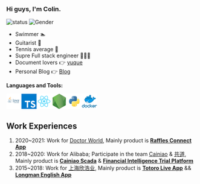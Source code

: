 ### Hi guys, I'm Colin.

![status](https://img.shields.io/badge/status-up-brightgreen) ![Gender](https://img.shields.io/badge/gender-%F0%9F%A4%B5-lightgrey) 

- Swimmer 🏊 
- Guitarist 🎸
- Tennis average 🎾
- Supre Full stack engineer 👨🏻‍💻
- Document lovers 👉 [yuque](https://www.yuque.com/liuji-wiez7/cvpfxp/mzklnz)
- Personal Blog 👉 [Blog](https://www.liujiji.com)

**Languages and Tools:**  

<img height="40" src="./img/java.png"><img height="40" src="./img/typescript.png"><img height="40" src="./img/react.png"><img height="40" src="./img/nodejs.png"><img height="40" src="./img/python.png"><img height="40" src="./img/docker.png">

## Work Experiences

1. 2020~2021: Work for [Doctor World](https://doctorworld.co/), Mainly product is [**Raffles Connect App**](https://www.rafflesmedicalgroup.com/raffles-connect/)
2. 2018~2020: Work for Alibaba;  Participate in the team [Cainiao](https://www.cainiao.com/) & [共道](https://www.gongdao.com/), Mainly product is [**Cainiao Scada**](https://cnlogin.cainiao.com/) & [**Financial Intelligence Trial Platform**](http://cases.gzinternetcourt.gov.cn/home)
3. 2015~2018: Work for [上海欣浩业](https://baike.baidu.com/item/%E4%B8%8A%E6%B5%B7%E6%AC%A3%E6%B5%A9%E4%B8%9A%E7%BD%91%E7%BB%9C%E7%A7%91%E6%8A%80%E6%9C%89%E9%99%90%E5%85%AC%E5%8F%B8/51885409?fr=aladdin), Mainly product is [**Totoro Live App**](http://www.5577.com/s/314295.html) && [**Longman English App**](https://www.cr173.com/soft/1147344.html)

